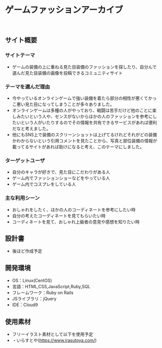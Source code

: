 # ゲームファッションアーカイブ
​
## サイト概要
### サイトテーマ
- ゲームの装備の上に重ねる見た目装備のファッションを探したり、自分んで選んだ見た目装備の画像を投稿できるコミュニティサイト
​
### テーマを選んだ理由
- 今やっているオンラインゲームで強い装備を着たら部分の相性が悪くてかっこ悪い見た目になってしまうことが多々ありました。
- オンラインゲームは多種の人がやっており、戦闘は苦手だけど他のことに楽しみたいという人や、センスがないからほかの人のファッションを参考にしたいという人がいたりするのでその情報を共有できるサービスがあれば便利だなと考えました。
- 他にもSNS上で装備のスクリーンショットは上げてるけれどそれがどの装備かわからないという引用コメントを見たことから、写真と部位装備の情報が載ってるサイトがあれば助けになると考え、このテーマにしました。
​
### ターゲットユーザ
- 自分のキャラが好きで、見た目にこだわりがある人
- ゲーム内でファッションショーなどをやっている人
- ゲーム内でコスプレをしている人

### 主な利用シーン
- おしゃれをしたく、ほかの人のコーディネートを参考にしたい時
- 自分の考えたコーディネートを見てもらいたい時
- コーディネートを見て、おしゃれ上級者の意見や感想を知りたい時
​
## 設計書
- 後ほど作成予定
​
## 開発環境
- OS：Linux(CentOS)
- 言語：HTML,CSS,JavaScript,Ruby,SQL
- フレームワーク：Ruby on Rails
- JSライブラリ：jQuery
- IDE：Cloud9
​
## 使用素材
- フリーイラスト素材として以下を使用予定
- ・いらすとや(https://www.irasutoya.com/)